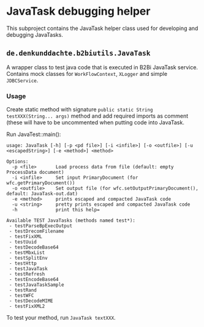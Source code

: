 # JavaTask debugging helper

This subproject contains the JavaTask helper class used for developing and debugging JavaTasks.

## `de.denkunddachte.b2biutils.JavaTask`
A wrapper class to test java code that is executed in B2Bi JavaTask service. Contains mock classes for `WorkFlowContext`, `XLogger` and simple `JDBCService`.

### Usage
Create static method with signature `public static String testXXX(String... args)` method and add required imports as comment (these will have to be 
uncommented when putting code into JavaTask.

Run JavaTest::main():

```
usage: JavaTask [-h] [-p <pd file>] [-i <infile>] [-o <outfile>] [-u <escapedString>] [-e <method>] <method>

Options:
  -p <file>       Load process data from file (default: empty ProcessData document)
  -i <infile>     Set input PrimaryDocument (for wfc.getPrimaryDocument())
  -o <outfile>    Set output file (for wfc.setOutputPrimaryDocument(), default: JavaTask-out.dat)
  -e <method>     prints escaped and compacted JavaTask code
  -u <string>     pretty prints escaped and compacted JavaTask code
  -h              print this help=

Available TEST JavaTasks (methods named test*):
 - testParseBpExecOutput
 - testDrecomFilename
 - testFixXML
 - testUuid
 - testDecodeBase64
 - testMbxList
 - testSplitEnv
 - testHttp
 - testJavaTask
 - testRefresh
 - testEncodeBase64
 - testJavaTaskSample
 - testRand
 - testWFC
 - testDecodeMIME
 - testFixXML2
```

To test your method, run `JavaTask textXXX`.
